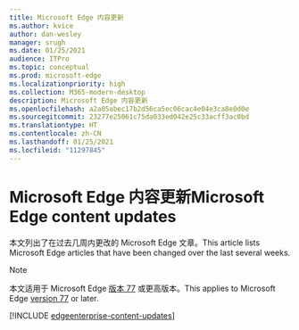 ```yaml
---
title: Microsoft Edge 内容更新
ms.author: kvice
author: dan-wesley
manager: srugh
ms.date: 01/25/2021
audience: ITPro
ms.topic: conceptual
ms.prod: microsoft-edge
ms.localizationpriority: high
ms.collection: M365-modern-desktop
description: Microsoft Edge 内容更新
ms.openlocfilehash: a2a05abec17b2d56ca5ec06cac4e04e3ca8e0d0e
ms.sourcegitcommit: 23277e25061c75da033ed042e25c33acff3ac0bd
ms.translationtype: HT
ms.contentlocale: zh-CN
ms.lasthandoff: 01/25/2021
ms.locfileid: "11297845"
---
```

# <span data-ttu-id="655b4-103">Microsoft Edge 内容更新</span><span class="sxs-lookup"><span data-stu-id="655b4-103">Microsoft Edge content updates</span></span>

<span data-ttu-id="655b4-104">本文列出了在过去几周内更改的 Microsoft Edge 文章。</span><span class="sxs-lookup"><span data-stu-id="655b4-104">This article lists Microsoft Edge articles that have been changed over the last several weeks.</span></span>

> [!NOTE]
> <span data-ttu-id="655b4-105">本文适用于 Microsoft Edge [版本 77](https://support.microsoft.com/help/4027011/microsoft-edge-find-out-which-version-you-have?ocid=MicrosoftStore-EdgeVersion) 或更高版本。</span><span class="sxs-lookup"><span data-stu-id="655b4-105">This applies to Microsoft Edge [version 77](https://support.microsoft.com/help/4027011/microsoft-edge-find-out-which-version-you-have?ocid=MicrosoftStore-EdgeVersion) or later.</span></span>

[!INCLUDE [edgeenterprise-content-updates](./includes/edgeenterprise-content-updates.md)]
